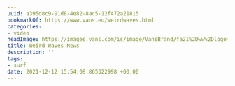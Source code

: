 ```yaml
---
uuid: a395d8c9-91d8-4e82-8ac5-12f472a21815
bookmarkOf: https://www.vans.eu/weirdwaves.html
categories:
- video
headImage: https://images.vans.com/is/image/VansBrand/fa21%2Dww%2Dlogo%2D6%2D1?$SCALE%2DORIGINAL$&fmt=png8-alpha
title: Weird Waves News
description: ''
tags:
- surf
date: 2021-12-12 15:54:08.865322998 +00:00
---
```

